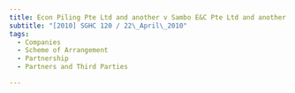 ```yaml
---
title: Econ Piling Pte Ltd and another v Sambo E&C Pte Ltd and another matter 
subtitle: "[2010] SGHC 120 / 22\_April\_2010"
tags:
  - Companies
  - Scheme of Arrangement
  - Partnership
  - Partners and Third Parties

---
```


